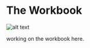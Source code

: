 # The Workbook

![alt text](https://files.slack.com/files-pri/T0HTW3H0V-F086VBBS29H/dall__e_2024-12-30_15.17.02_-_a_conceptual_book_cover_design_for__the_workbook___a_creative_and_innovative_application_for_content_management_and_ai-powered_deliverables._the_cover.webp?pub_secret=ca187997b5)

working on the workbook here.